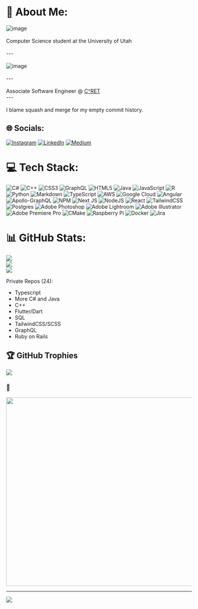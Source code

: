 # 💫 About Me:
![image](https://user-images.githubusercontent.com/48220277/182227935-34a410d7-ea50-461e-acde-598ec0ef3435.png)<br><br>Computer Science student at the University of Utah<br><br>---<br><br>
![image](https://github.com/TateRCXVII/TateRCXVII/assets/48220277/ecd2076a-3059-4ba0-9fe1-7a66cfd199ec)
<br><br>---<br><br> Associate Software Engineer @ [C^RET](https://getcaret.com/)<br>---<br><br>I blame squash and merge for my empty commit history.


## 🌐 Socials:
[![Instagram](https://img.shields.io/badge/Instagram-%23E4405F.svg?logo=Instagram&logoColor=white)](https://instagram.com/_tatereynolds) [![LinkedIn](https://img.shields.io/badge/LinkedIn-%230077B5.svg?logo=linkedin&logoColor=white)](https://linkedin.com/in/tate-reynolds-3b0799178) [![Medium](https://img.shields.io/badge/Medium-12100E?logo=medium&logoColor=white)](https://medium.com/@tatereynolds) 

# 💻 Tech Stack:
![C#](https://img.shields.io/badge/c%23-%23239120.svg?style=for-the-badge&logo=c-sharp&logoColor=white) ![C++](https://img.shields.io/badge/c++-%2300599C.svg?style=for-the-badge&logo=c%2B%2B&logoColor=white) ![CSS3](https://img.shields.io/badge/css3-%231572B6.svg?style=for-the-badge&logo=css3&logoColor=white) ![GraphQL](https://img.shields.io/badge/-GraphQL-E10098?style=for-the-badge&logo=graphql&logoColor=white) ![HTML5](https://img.shields.io/badge/html5-%23E34F26.svg?style=for-the-badge&logo=html5&logoColor=white) ![Java](https://img.shields.io/badge/java-%23ED8B00.svg?style=for-the-badge&logo=java&logoColor=white) ![JavaScript](https://img.shields.io/badge/javascript-%23323330.svg?style=for-the-badge&logo=javascript&logoColor=%23F7DF1E) ![R](https://img.shields.io/badge/r-%23276DC3.svg?style=for-the-badge&logo=r&logoColor=white) ![Python](https://img.shields.io/badge/python-3670A0?style=for-the-badge&logo=python&logoColor=ffdd54) ![Markdown](https://img.shields.io/badge/markdown-%23000000.svg?style=for-the-badge&logo=markdown&logoColor=white) ![TypeScript](https://img.shields.io/badge/typescript-%23007ACC.svg?style=for-the-badge&logo=typescript&logoColor=white) ![AWS](https://img.shields.io/badge/AWS-%23FF9900.svg?style=for-the-badge&logo=amazon-aws&logoColor=white) ![Google Cloud](https://img.shields.io/badge/Google%20Cloud-%234285F4.svg?style=for-the-badge&logo=google-cloud&logoColor=white) ![Angular](https://img.shields.io/badge/angular-%23DD0031.svg?style=for-the-badge&logo=angular&logoColor=white) ![Apollo-GraphQL](https://img.shields.io/badge/-ApolloGraphQL-311C87?style=for-the-badge&logo=apollo-graphql) ![NPM](https://img.shields.io/badge/NPM-%23000000.svg?style=for-the-badge&logo=npm&logoColor=white) ![Next JS](https://img.shields.io/badge/Next-black?style=for-the-badge&logo=next.js&logoColor=white) ![NodeJS](https://img.shields.io/badge/node.js-6DA55F?style=for-the-badge&logo=node.js&logoColor=white) ![React](https://img.shields.io/badge/react-%2320232a.svg?style=for-the-badge&logo=react&logoColor=%2361DAFB) ![TailwindCSS](https://img.shields.io/badge/tailwindcss-%2338B2AC.svg?style=for-the-badge&logo=tailwind-css&logoColor=white) ![Postgres](https://img.shields.io/badge/postgres-%23316192.svg?style=for-the-badge&logo=postgresql&logoColor=white) ![Adobe Photoshop](https://img.shields.io/badge/adobephotoshop-%2331A8FF.svg?style=for-the-badge&logo=adobephotoshop&logoColor=white) ![Adobe Lightroom](https://img.shields.io/badge/Adobe%20Lightroom-31A8FF.svg?style=for-the-badge&logo=Adobe%20Lightroom&logoColor=white) ![Adobe Illustrator](https://img.shields.io/badge/adobeillustrator-%23FF9A00.svg?style=for-the-badge&logo=adobeillustrator&logoColor=white) ![Adobe Premiere Pro](https://img.shields.io/badge/Adobe%20Premiere%20Pro-9999FF.svg?style=for-the-badge&logo=Adobe%20Premiere%20Pro&logoColor=white) ![CMake](https://img.shields.io/badge/CMake-%23008FBA.svg?style=for-the-badge&logo=cmake&logoColor=white) ![Raspberry Pi](https://img.shields.io/badge/-RaspberryPi-C51A4A?style=for-the-badge&logo=Raspberry-Pi) ![Docker](https://img.shields.io/badge/docker-%230db7ed.svg?style=for-the-badge&logo=docker&logoColor=white) ![Jira](https://img.shields.io/badge/jira-%230A0FFF.svg?style=for-the-badge&logo=jira&logoColor=white)
# 📊 GitHub Stats:
![](https://github-readme-stats.vercel.app/api?username=TateRCXVII&theme=dark&hide_border=false&include_all_commits=true&count_private=true)<br/>
![](https://github-readme-streak-stats.herokuapp.com/?user=TateRCXVII&theme=dark&hide_border=false)<br/>
![](https://github-readme-stats.vercel.app/api/top-langs/?username=TateRCXVII&theme=dark&hide_border=false&include_all_commits=true&count_private=true&layout=compact&hide=html,jupyter%20notebook,C)

Private Repos (24):
- Typescript
- More C# and Java
- C++
- Flutter/Dart
- SQL
- TailwindCSS/SCSS
- GraphQL
- Ruby on Rails

## 🏆 GitHub Trophies
![](https://github-profile-trophy.vercel.app/?username=TateRCXVII&theme=nord&no-frame=false&no-bg=true&margin-w=4)

### 🤡 
<img src="https://random-memer.herokuapp.com/" width="512px"/>

---
[![](https://visitcount.itsvg.in/api?id=TateRCXVII&icon=8&color=4)](https://visitcount.itsvg.in)
